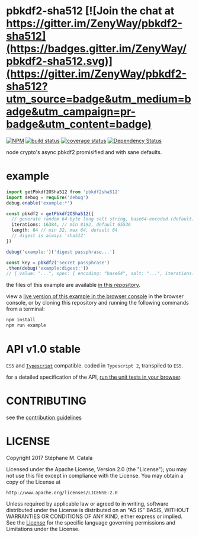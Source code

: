 # pbkdf2-sha512 [![Join the chat at https://gitter.im/ZenyWay/pbkdf2-sha512](https://badges.gitter.im/ZenyWay/pbkdf2-sha512.svg)](https://gitter.im/ZenyWay/pbkdf2-sha512?utm_source=badge&utm_medium=badge&utm_campaign=pr-badge&utm_content=badge)
[![NPM](https://nodei.co/npm/pbkdf2sha512.png?compact=true)](https://nodei.co/npm/pbkdf2sha512/)
[![build status](https://travis-ci.org/ZenyWay/pbkdf2-sha512.svg?branch=master)](https://travis-ci.org/ZenyWay/pbkdf2-sha512)
[![coverage status](https://coveralls.io/repos/github/ZenyWay/pbkdf2-sha512/badge.svg?branch=master)](https://coveralls.io/github/ZenyWay/pbkdf2-sha512)
[![Dependency Status](https://gemnasium.com/badges/github.com/ZenyWay/pbkdf2-sha512.svg)](https://gemnasium.com/github.com/ZenyWay/pbkdf2-sha512)

node crypto's async pbkdf2 promisified and with sane defaults.

# <a name="example"></a> example
```ts
import getPbkdf2OSha512 from 'pbkdf2sha512'
import debug = require('debug')
debug.enable('example:*')

const pbkdf2 = getPbkdf2OSha512({
  // generate random 64-byte long salt string, base64-encoded (default)
  iterations: 16384, // min 8192, default 65536
  length: 64 // min 32, max 64, default 64
  // digest is always 'sha512'
})

debug('example:')('digest passphrase...')

const key = pbkdf2('secret passphrase')
.then(debug('example:digest:'))
// { value: "...", spec: { encoding: "base64", salt: "...", iterations: 16384, length: 64, hmac: "sha512" }}
```
the files of this example are available [in this repository](./spec/example).

view a [live version of this example in the browser console](https://cdn.rawgit.com/ZenyWay/pbkdf2-sha512/v1.0.0/spec/example/index.html)
in the browser console,
or by cloning this repository and running the following commands from a terminal:
```bash
npm install
npm run example
```

# <a name="api"></a> API v1.0 stable
`ES5` and [`Typescript`](http://www.typescriptlang.org/) compatible.
coded in `Typescript 2`, transpiled to `ES5`.

for a detailed specification of the API,
[run the unit tests in your browser](https://cdn.rawgit.com/ZenyWay/pbkdf2-opgp-key/v1.0.0/spec/web/index.html).

# <a name="contributing"></a> CONTRIBUTING
see the [contribution guidelines](./CONTRIBUTING.md)

# <a name="license"></a> LICENSE
Copyright 2017 Stéphane M. Catala

Licensed under the Apache License, Version 2.0 (the "License");
you may not use this file except in compliance with the License.
You may obtain a copy of the License at

    http://www.apache.org/licenses/LICENSE-2.0

Unless required by applicable law or agreed to in writing, software
distributed under the License is distributed on an "AS IS" BASIS,
WITHOUT WARRANTIES OR CONDITIONS OF ANY KIND, either express or implied.
See the [License](./LICENSE) for the specific language governing permissions and
Limitations under the License.
